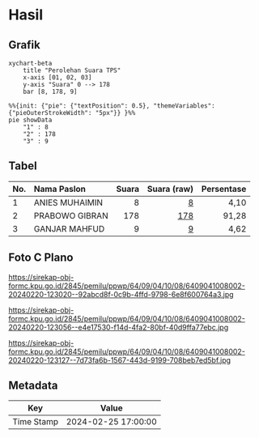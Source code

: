 # Hasil

## Grafik

```mermaid
xychart-beta
    title "Perolehan Suara TPS"
    x-axis [01, 02, 03]
    y-axis "Suara" 0 --> 178
    bar [8, 178, 9]
```

```mermaid
%%{init: {"pie": {"textPosition": 0.5}, "themeVariables": {"pieOuterStrokeWidth": "5px"}} }%%
pie showData
    "1" : 8
    "2" : 178
    "3" : 9
```

## Tabel

| No. | Nama Paslon    | Suara | Suara (raw) | Persentase |
|:--- |:-------------- | -----:| -----------:| ----------:|
| 1   | ANIES MUHAIMIN | 8     | [8][p-1]    | 4,10       |
| 2   | PRABOWO GIBRAN | 178   | [178][p-2]  | 91,28      |
| 3   | GANJAR MAHFUD  | 9     | [9][p-3]    | 4,62       |


[p-1]: https://github.com/gigit-pemilu/pemilu-2024-64-kalimantan-timur/blob/main/pilpres/hitung-suara/sub/64-kalimantan-timur/sub/09-penajam-paser-utara/sub/04-sepaku/sub/1008-mentawir/sub/002-tps/sub/paslon-1.txt
[p-2]: https://github.com/gigit-pemilu/pemilu-2024-64-kalimantan-timur/blob/main/pilpres/hitung-suara/sub/64-kalimantan-timur/sub/09-penajam-paser-utara/sub/04-sepaku/sub/1008-mentawir/sub/002-tps/sub/paslon-2.txt
[p-3]: https://github.com/gigit-pemilu/pemilu-2024-64-kalimantan-timur/blob/main/pilpres/hitung-suara/sub/64-kalimantan-timur/sub/09-penajam-paser-utara/sub/04-sepaku/sub/1008-mentawir/sub/002-tps/sub/paslon-3.txt

## Foto C Plano

https://sirekap-obj-formc.kpu.go.id/2845/pemilu/ppwp/64/09/04/10/08/6409041008002-20240220-123020--92abcd8f-0c9b-4ffd-9798-6e8f600764a3.jpg

https://sirekap-obj-formc.kpu.go.id/2845/pemilu/ppwp/64/09/04/10/08/6409041008002-20240220-123056--e4e17530-f14d-4fa2-80bf-40d9ffa77ebc.jpg

https://sirekap-obj-formc.kpu.go.id/2845/pemilu/ppwp/64/09/04/10/08/6409041008002-20240220-123127--7d73fa6b-1567-443d-9199-708beb7ed5bf.jpg


## Metadata

| Key        | Value               |
| ---------- | ------------------- |
| Time Stamp | 2024-02-25 17:00:00 |




